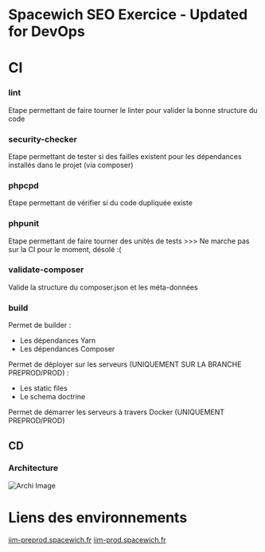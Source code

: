# Spacewich SEO Exercice - Updated for DevOps

# CI

### lint

Etape permettant de faire tourner le linter pour valider la bonne structure du code

### security-checker

Etape permettant de tester si des failles existent pour les dépendances installés dans le projet (via composer)

### phpcpd

Etape permettant de vérifier si du code dupliquée existe

### phpunit

Etape permettant de faire tourner des unités de tests >>> Ne marche pas sur la CI pour le moment, désolé :(

### validate-composer

Valide la structure du composer.json et les méta-données

### build 

Permet de builder :

- Les dépendances Yarn
- Les dépendances Composer

Permet de déployer sur les serveurs (UNIQUEMENT SUR LA BRANCHE PREPROD/PROD) :

- Les static files
- Le schema doctrine

Permet de démarrer les serveurs à travers Docker (UNIQUEMENT PREPROD/PROD)


## CD

### Architecture

![Archi Image](https://ibb.co/Gs4BzXj)


# Liens des environnements

[iim-preprod.spacewich.fr](iim-preprod.spacewich.fr)
[iim-prod.spacewich.fr](iim-prod.spacewich.fr)
